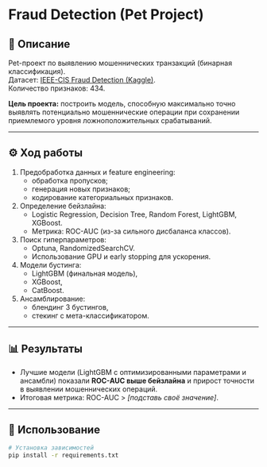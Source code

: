 # Fraud Detection (Pet Project)

## 📌 Описание
Pet-проект по выявлению мошеннических транзакций (бинарная классификация).  
Датасет: [IEEE-CIS Fraud Detection (Kaggle)](https://www.kaggle.com/c/ieee-fraud-detection).  
Количество признаков: 434.  

**Цель проекта:** построить модель, способную максимально точно выявлять потенциально мошеннические операции при сохранении приемлемого уровня ложноположительных срабатываний.

---

## ⚙️ Ход работы
1. Предобработка данных и feature engineering:
   - обработка пропусков;
   - генерация новых признаков;
   - кодирование категориальных признаков.
2. Определение бейзлайна:
   - Logistic Regression, Decision Tree, Random Forest, LightGBM, XGBoost.
   - Метрика: ROC-AUC (из-за сильного дисбаланса классов).
3. Поиск гиперпараметров:
   - Optuna, RandomizedSearchCV.
   - Использование GPU и early stopping для ускорения.
4. Модели бустинга:
   - LightGBM (финальная модель),
   - XGBoost,
   - CatBoost.
5. Ансамблирование:
   - блендинг 3 бустингов,
   - стекинг с мета-классификатором.

---

## 📊 Результаты
- Лучшие модели (LightGBM с оптимизированными параметрами и ансамбли) показали **ROC-AUC выше бейзлайна** и прирост точности в выявлении мошеннических операций.  
- Итоговая метрика: ROC-AUC > *[подставь своё значение]*.  

---

## 🚀 Использование
```bash
# Установка зависимостей
pip install -r requirements.txt
